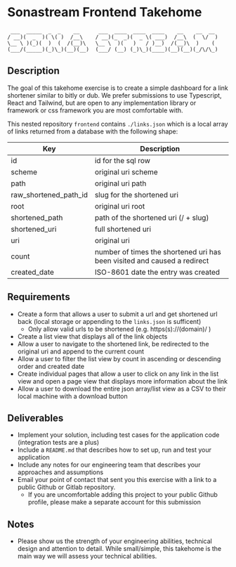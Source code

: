 # Sonastream Frontend Takehome
     ___  _____  _  _    __      ___  ____  ____  ____    __    __  __ 
    / __)(  _  )( \( )  /__\    / __)(_  _)(  _ \( ___)  /__\  (  \/  )
    \__ \ )(_)(  )  (  /(__)\   \__ \  )(   )   / )__)  /(__)\  )    ( 
    (___/(_____)(_)\_)(__)(__)  (___/ (__) (_)\_)(____)(__)(__)(_/\/\_)

## Description
The goal of this takehome exercise is to create a simple dashboard for a link shortener similar to bitly or dub. We prefer submissions to use Typescript, React and Tailwind, but are open to any implementation library or framework or css framework you are most comfortable with.

This nested repository `frontend`  contains `./links.json` which is a local array of links returned from a database with the following shape:

| Key | Description |
|---------|-------------|
| id | id for the sql row |
| scheme | original uri scheme |
| path | original uri path |
| raw_shortened_path_id | slug for the shortened uri |
| root | original uri root |
| shortened_path | path of the shortened uri (/ + slug) |
| shortened_uri | full shortened uri |
| uri | original uri |
| count | number of times the shortened uri has been visited and caused a redirect |
| created_date | ISO-8601 date the entry was created |

## Requirements
  - Create a form that allows a user to submit a url and get shortened url back (local storage or appending to the `links.json` is sufficent)
    - Only allow valid urls to be shortened (e.g. https(s)://(domain)/ )
  - Create a list view that displays all of the link objects 
  - Allow a user to navigate to the shortened link, be redirected to the original uri and append to the current count
  - Allow a user to filter the list view by count in ascending or descending order and created date
  - Create individual pages that allow a user to click on any link in the list view and open a page view that displays more information about the link
  - Allow a user to download the entire json array/list view as a CSV to their local machine with a download button

## Deliverables
- Implement your solution, including test cases for the application code (integration tests are a plus)
- Include a `README.md` that describes how to set up, run and test your application
- Include any notes for our engineering team that describes your approaches and assumptions
- Email your point of contact that sent you this exercise with a link to a public Github or Gitlab repository.
    - If you are uncomfortable adding this project to your public Github profile, please make a separate account for this submission

## Notes
- Please show us the strength of your engineering abilities, technical design and attention to detail. While small/simple, this takehome is the main way we will assess your technical abilities. 